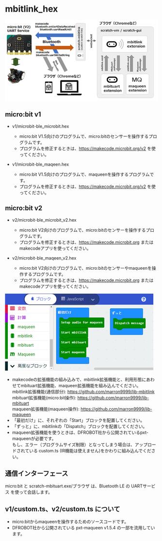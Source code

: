 # mbitlink_hex

![](images/mbituart.png)

## micro:bit v1

- v1/microbit-ble_microbit.hex

	- micro:bit V1.5向けのプログラムで、micro:bitのセンサーを操作するプログラムです。
	- プログラムを修正するときは、https://makecode.microbit.org/v2 を使ってください。

- v1/microbit-ble_maqeen.hex

	- micro:bit V1.5向けのプログラムで、maqueenを操作するプログラムです。
	- プログラムを修正するときは、https://makecode.microbit.org/v2 を使ってください。

## micro:bit v2

- v2/microbit-ble_microbit_v2.hex

	- micro:bit V2向けのプログラムで、micro:bitのセンサーを操作するプログラムです。
	- プログラムを修正するときは、https://makecode.microbit.org または makecodeアプリを使ってください。

- v2/microbit-ble_maqeen_v2.hex

	- micro:bit V2向けのプログラムで、micro:bitのセンサーやmaqueenを操作するプログラムです。
	- プログラムを修正するときは、https://makecode.microbit.org または makecodeアプリを使ってください。

![](images/makecode.png)

- makecodeの拡張機能の組み込みで、mbitlink拡張機能と、利用形態にあわせてmbituart拡張機能、maqueen拡張機能を組み込んでください。<br>
mbitlink拡張機能(通信部分): https://github.com/marron9999/lib-mbitlink<br>
mbituart拡張機能(micro:bit操作): https://github.com/marron9999/lib-mbituart<br>
maqueen拡張機能(maqueen操作): https://github.com/marron9999/lib-maqueen
- 「最初だけ」に、それぞれの「Start」ブロックを配置してください。
- 「ずっと」に、mbitlinkの「Dispatch」ブロックを配置してください。
- maqueen拡張機能を使うときは、DFROBOT社から公開されているpxt-maqueenが必要です。<br>
もし、エラー（プログラムサイズ制限）となってしまう場合は、アップロードされている custom.ts (IR機能は使えません)をかわりに組み込んでください。


## 通信インターフェース

micro:bit と scratch-mbituart.exe/ブラウザ は、Bluetooth LE の UARTサービス を使って会話します。

## v1/custom.ts、v2/custom.ts について

- micro:bitからmaqueenを操作するためのソースコードです。
- DFROBOT社から公開されている pxt-maqueen v1.5.4 の一部を流用しています。
